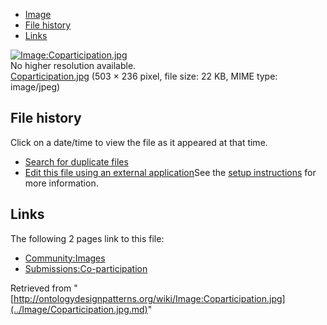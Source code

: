 * [Image](../Image/Coparticipation.jpg.md#file)
* [File history](../Image/Coparticipation.jpg.md#filehistory)
* [Links](../Image/Coparticipation.jpg.md#filelinks)

[![Image:Coparticipation.jpg](../../../images/e/e3/Coparticipation.jpg)](../../../images/e/e3/Coparticipation.jpg)  
No higher resolution available.  
[Coparticipation.jpg](../../../images/e/e3/Coparticipation.jpg)‎ (503 × 236 pixel, file size: 22 KB, MIME type: image/jpeg)

## File history

Click on a date/time to view the file as it appeared at that time.



  
* [Search for duplicate files](http://ontologydesignpatterns.org/wiki/Special:FileDuplicateSearch/Coparticipation.jpg "Special:FileDuplicateSearch/Coparticipation.jpg")
* [Edit this file using an external application](http://ontologydesignpatterns.org/wiki/index.php?title=Image:Coparticipation.jpg&action=edit&externaledit=true&mode=file "Image:Coparticipation.jpg")See the [setup instructions](http://www.mediawiki.org/wiki/Manual:External_editors "http://www.mediawiki.org/wiki/Manual:External_editors") for more information.

## Links



The following 2 pages link to this file:


* [Community:Images](../Community/Images.md "Community:Images")
* [Submissions:Co-participation](../Submissions/Co-participation.md "Submissions:Co-participation")


Retrieved from "[http://ontologydesignpatterns.org/wiki/Image:Coparticipation.jpg](../Image/Coparticipation.jpg.md)"